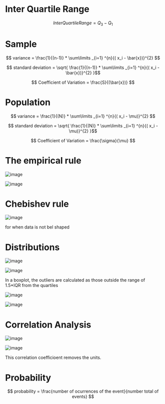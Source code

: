 # Inter Quartile Range

$$Inter Quartile Range = Q_3 - Q_1$$

# Sample

$$ variance = \frac{1}{(n-1)} * \sum\limits _{i=1} ^{n}{( x_i - \bar{x})}^{2} $$ 

$$ standard deviation = \sqrt{ \frac{1}{(n-1)} * \sum\limits _{i=1} ^{n}{( x_i - \bar{x})}^{2} }$$ 

$$ Coefficient of Variation = \frac{S}{(\bar{x})} $$
# Population

$$ variance = \frac{1}{(N)} * \sum\limits _{i=1} ^{n}{( x_i - \mu)}^{2} $$ 

$$ standard deviation = \sqrt{ \frac{1}{(N)} * \sum\limits _{i=1} ^{n}{( x_i - \mu)}^{2} }$$ 

$$ Coefficient of Variation = \frac{\sigma}{\mu} $$

# The empirical rule
![image](https://github.com/rafaelortegar/my_cheat_sheets/assets/51694410/ed88989c-0746-4f3e-819b-9bc26ce5a87b)

![image](https://github.com/rafaelortegar/my_cheat_sheets/assets/51694410/5a35e47e-55a1-4b49-aa9d-86971e2713a9)

# Chebishev rule
![image](https://github.com/rafaelortegar/my_cheat_sheets/assets/51694410/85727d26-3f5e-4828-bec2-ef0bd793a6c9)

for when data is not bel shaped

# Distributions

![image](https://github.com/rafaelortegar/my_cheat_sheets/assets/51694410/3ad8ca6b-170c-4024-b54b-c1683cc85656)

![image](https://github.com/rafaelortegar/my_cheat_sheets/assets/51694410/fc6f2da0-91ae-4148-b7b0-8809113459ca)


In a boxplot, the outliers are calculated as those outside the range of 1.5*IQR from the quartiles

![image](https://github.com/rafaelortegar/my_cheat_sheets/assets/51694410/df29a503-f9bc-4d9d-a2a5-accdd6945337)

![image](https://github.com/rafaelortegar/my_cheat_sheets/assets/51694410/90081b9a-5576-45fe-947d-0ab48aee945e)

# Correlation Analysis

![image](https://github.com/rafaelortegar/my_cheat_sheets/assets/51694410/e5440ff8-39cc-432d-8b73-78e3fb035a4f)

![image](https://github.com/rafaelortegar/my_cheat_sheets/assets/51694410/06207104-25a4-4bb7-8ab8-46a4385780e1)

This correlation coefficioent removes the units.

# Probability

$$ probability =  \frac{number of ocurrences of the event}{number total of events} $$
